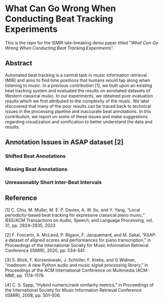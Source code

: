 # What Can Go Wrong When Conducting Beat Tracking Experiments

This is the repo for the ISMIR late-breaking demo paper titled
"*What Can Go Wrong When Conducting Beat Tracking Experiments*".

## Abstract
Automated beat tracking is a central task in music information retrieval (MIR) and aims to find time positions that humans would tap along when listening to music. In a previous contribution [1], we built upon an existing beat tracking system and evaluated the results on annotated datasets of Western classical music. In our experiments, we obtained poor evaluation results which we first attributed to the complexity of the music. We later discovered that many of the poor results can be traced back to technical issues in the processing pipeline and inaccurate beat annotations. In this contribution, we report on some of these issues and make suggestions regarding visualization and sonification to better understand the data and results.

## Annotation Issues in ASAP dataset [2]

### Shifted Beat Annotations

### Missing Beat Annotations
### Unreasonably Short Inter-Beat Intervals





## Reference
[1] C. Chiu, M. Muller, M. E. P. Davies, A. W. Su, and Y. Yang, “Local periodicity-based beat tracking for expressive classical piano music,” IEEE/ACM Transactions on Audio, Speech, and Language Processing, vol. 31, pp. 2824–2835, 2023

[2] F. Foscarin, A. McLeod, P. Rigaux, F. Jacquemard, and M. Sakai, “ASAP: a dataset of aligned scores and performances for piano transcription,” in Proceedings of the International Society for Music Information Retrieval Conference (ISMIR), 2020, pp. 534–541.

[3] S. Böck, F. Korzeniowski, J. Schlüter, F. Krebs, and G.Widmer, “madmom: A new Python audio and music signal processing library,” in Proceedings of the ACM International Conference on Multimedia (ACM-MM), pp. 1174–1178.

[4] C. S. Sapp, “Hybrid numeric/rank similarity metrics,” in Proceedings of the International Society for Music Information Retrieval Conference (ISMIR), 2008, pp. 501–506.
